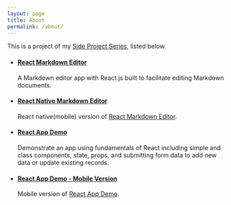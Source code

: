 ```yaml
---
layout: page
title: About
permalink: /about/
---
```


This is a project of my [Side Project Series](https://jglchen.github.io/), listed below.

- #### [React Markdown Editor](https://jglchen.github.io/react-md-editor/)
    A Markdown editor app with React.js built to facilitate editing Markdown documents.

- #### [React Native Markdown Editor](https://jglchen.github.io/react-native-md-editor/)
    React native(mobile) version of [React Markdown Editor](https://jglchen.github.io/react-md-editor/).

- #### [React App Demo](https://jglchen.github.io/react-app-demo/)
    Demonstrate an app using fundamentals of React including simple and class components, state, props, and submitting form data to add new data or update existing records.

- #### [React App Demo - Mobile Version](https://jglchen.github.io/react-app-demo-mobile/)
    Mobile version of [React App Demo](https://jglchen.github.io/react-app-demo/). 
